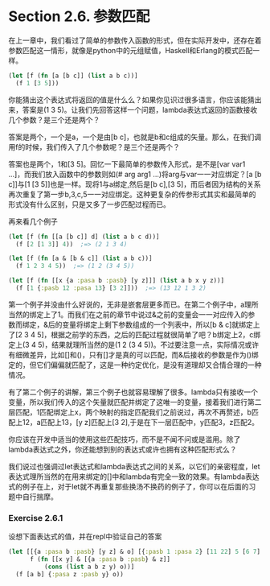 # Section 2.6. 参数匹配

在上一章中，我们看过了简单的参数传入函数的形式，但在实际开发中，还存在着参数匹配这一情形，就像是python中的元组赋值，Haskell和Erlang的模式匹配一样。

```clojure
(let [f (fn [a [b c]] (list a b c))]
  (f 1 [3 5]))
```

你能猜出这个表达式将返回的值是什么么？如果你见识过很多语言，你应该能猜出来，答案是(1 3 5)。让我们先回答这样一个问题，lambda表达式返回的函数接收几个参数？是三个还是两个？

答案是两个，一个是a，一个是由[b c]，也就是b和c组成的矢量。那么，在我们调用f的时候，我们传入了几个参数呢？是三个还是两个？

答案也是两个，1和[3 5]。回忆一下最简单的参数传入形式，是不是[var var1 ...]，而我们放入函数中的参数则如(#<fun> arg arg1 ...)将arg与var一一对应绑定？[a [b c]]与[1 [3 5]]也是一样。现将1与a绑定,然后是[b c],[3 5]，而后者因为结构的关系再次重复了第一步b,3,c,5一一对应绑定。这种更复杂的传参形式其实和最简单的形式没有什么区别，只是又多了一步匹配过程而已。

再来看几个例子
```clojure
(let [f (fn [[a [b c]] d] (list a b c d))]
  (f [2 [1 3]] 4))  ;=> (2 1 3 4)

(let [f (fn [a & [b & c]] (list a b c))]
  (f 1 2 3 4 5))  ;=> (1 2 (3 4 5))

(let [f (fn [[x {a :pasa b :pasb} [y z]]] (list a b x y z))]
  (f [1 {:pasb 12 :pasa 13} [3 2]]))  ;=> (13 12 1 3 2)
```

第一个例子并没由什么好说的，无非是嵌套层更多而已。在第二个例子中，a理所当然的绑定上了1。而我们在之前的章节中说过\&之前的变量会一一对应传入的参数而绑定，\&后的变量将绑定上剩下参数组成的一个列表中，所以[b \& c]就绑定上了[2 3 4 5]，根据之前学的东西，之后的匹配过程就很简单了吧？b绑定上2，c绑定上(3 4 5)，结果就理所当然的是(1 2 (3 4 5))。不过要注意一点，实际情况或许有细微差异，比如[]和()，只有[]才是真的可以匹配，而\&后接收的参数是作为()绑定的，但它们偏偏就匹配了，这是一种约定优化，是没有道理却又合情合理的一种情况。

有了第二个例子的讲解，第三个例子也就容易理解了很多。lambda只有接收一个变量，所以我们传入的这个矢量就匹配并绑定了这唯一的变量，接着我们进行第二层匹配，1匹配绑定上x，两个映射的指定匹配我们之前说过，再次不再赘述，b匹配上12，a匹配上13，[y z]匹配上[3 2],于是在下一层匹配中，y匹配3，z匹配2。

你应该在开发中适当的使用这些匹配技巧，而不是不闻不问或是滥用。除了lambda表达式之外，你还能想到别的表达式或许也拥有这种匹配形式么？

我们说过也强调过let表达式和lambda表达式之间的关系，以它们的亲密程度，let表达式理所当然的在用来绑定的[]中和lambda有完全一致的效果。有lambda表达式的例子在上，对于let就不再重复那些换汤不换药的例子了，你可以在后面的习题中自行揣摩。

### Exercise 2.6.1
设想下面表达式的值，并在repl中验证自己的答案

```clojure
(let [[{a :pasa b :pasb} [y z] & o] [{:pasb 1 :pasa 2} [11 22] 5 [6 7] 8] 
      f (fn [[x y] & [{a :pasa b :pasb} & z]]
          (cons (list a b z y) o))]
  (f [a b] {:pasa z :pasb y} o))
```

